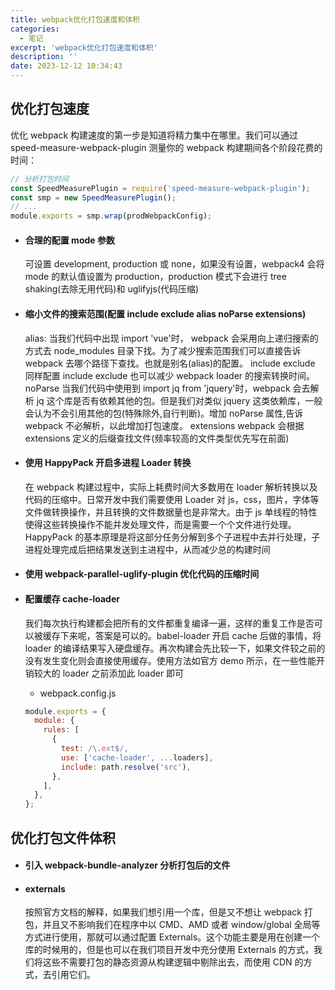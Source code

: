 ```yaml
---
title: webpack优化打包速度和体积
categories:
  - 笔记
excerpt: 'webpack优化打包速度和体积'
description: ''
date: 2023-12-12 10:34:43
---
```


## 优化打包速度

优化 webpack 构建速度的第一步是知道将精力集中在哪里。我们可以通过 speed-measure-webpack-plugin 测量你的 webpack 构建期间各个阶段花费的时间：

```js
// 分析打包时间
const SpeedMeasurePlugin = require('speed-measure-webpack-plugin');
const smp = new SpeedMeasurePlugin();
// ...
module.exports = smp.wrap(prodWebpackConfig);
```

- #### 合理的配置 mode 参数

  可设置 development, production 或 none，如果没有设置，webpack4 会将 mode 的默认值设置为 production，production 模式下会进行 tree shaking(去除无用代码)和 uglifyjs(代码压缩)

- #### 缩小文件的搜索范围(配置 include exclude alias noParse extensions)

  alias: 当我们代码中出现 import 'vue'时， webpack 会采用向上递归搜索的方式去 node_modules 目录下找。为了减少搜索范围我们可以直接告诉 webpack 去哪个路径下查找。也就是别名(alias)的配置。
  include exclude 同样配置 include exclude 也可以减少 webpack loader 的搜索转换时间。
  noParse 当我们代码中使用到 import jq from 'jquery'时，webpack 会去解析 jq 这个库是否有依赖其他的包。但是我们对类似 jquery 这类依赖库，一般会认为不会引用其他的包(特殊除外,自行判断)。增加 noParse 属性,告诉 webpack 不必解析，以此增加打包速度。
  extensions webpack 会根据 extensions 定义的后缀查找文件(频率较高的文件类型优先写在前面)

- #### 使用 HappyPack 开启多进程 Loader 转换

  在 webpack 构建过程中，实际上耗费时间大多数用在 loader 解析转换以及代码的压缩中。日常开发中我们需要使用 Loader 对 js，css，图片，字体等文件做转换操作，并且转换的文件数据量也是非常大。由于 js 单线程的特性使得这些转换操作不能并发处理文件，而是需要一个个文件进行处理。HappyPack 的基本原理是将这部分任务分解到多个子进程中去并行处理，子进程处理完成后把结果发送到主进程中，从而减少总的构建时间

- #### 使用 webpack-parallel-uglify-plugin 优化代码的压缩时间

- #### 配置缓存 cache-loader

  我们每次执行构建都会把所有的文件都重复编译一遍，这样的重复工作是否可以被缓存下来呢，答案是可以的。babel-loader 开启 cache 后做的事情，将 loader 的编译结果写入硬盘缓存。再次构建会先比较一下，如果文件较之前的没有发生变化则会直接使用缓存。使用方法如官方 demo 所示，在一些性能开销较大的 loader 之前添加此 loader 即可

  - webpack.config.js

  ```js
  module.exports = {
    module: {
      rules: [
        {
          test: /\.ext$/,
          use: ['cache-loader', ...loaders],
          include: path.resolve('src'),
        },
      ],
    },
  };
  ```

## 优化打包文件体积

- #### 引入 webpack-bundle-analyzer 分析打包后的文件

- #### externals

  按照官方文档的解释，如果我们想引用一个库，但是又不想让 webpack 打包，并且又不影响我们在程序中以 CMD、AMD 或者 window/global 全局等方式进行使用，那就可以通过配置 Externals。这个功能主要是用在创建一个库的时候用的，但是也可以在我们项目开发中充分使用 Externals 的方式，我们将这些不需要打包的静态资源从构建逻辑中剔除出去，而使用 CDN 的方式，去引用它们。
